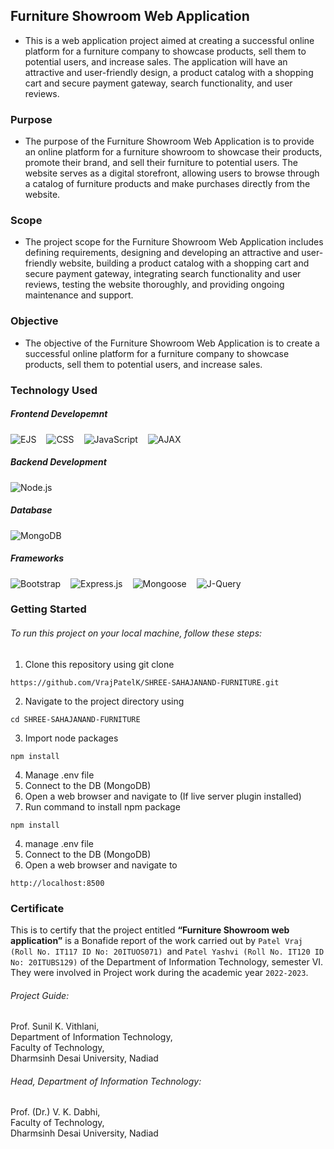 ## Furniture Showroom Web Application

* This is a web application project aimed at creating a successful online platform for a furniture company to showcase products, sell them to potential users, and increase sales. The application will have an attractive and user-friendly design, a product catalog with a shopping cart and secure payment gateway, search functionality, and user reviews.

### Purpose
* The purpose of the Furniture Showroom Web Application is to provide an online platform for a furniture showroom to showcase their products, promote their brand, and sell their furniture to potential users. The website serves as a digital storefront, allowing users to browse through a catalog of furniture products and make purchases directly from the website.

### Scope
* The project scope for the Furniture Showroom Web Application includes defining requirements, designing and developing an attractive and user-friendly website, building a product catalog with a shopping cart and secure payment gateway, integrating search functionality and user reviews, testing the website thoroughly, and providing ongoing maintenance and support.

### Objective
* The objective of the Furniture Showroom Web Application is to create a successful online platform for a furniture company to showcase products, sell them to potential users, and increase sales.

### Technology Used

##### Frontend Developemnt

<div>
    <p style="display:flex; justify-content: start; align-items: center;">
        <img src="https://img.shields.io/badge/-EJS-1F425F.svg" alt="EJS" style="margin-right:1rem">
        <img src="https://img.shields.io/badge/-CSS-1572B6.svg" alt="CSS" style="margin-right:1rem">
        <img src="https://img.shields.io/badge/-JavaScript-black.svg" alt="JavaScript" style="margin-right:1rem">
        <img src="https://img.shields.io/badge/-AJAX-red.svg" alt="AJAX" style="margin-right:1rem">
    </p>
</div>

##### Backend Development

<div>
    <p style="display:flex; justify-content: start; align-items: center;">
        <img src="https://img.shields.io/badge/-Node.js-green.svg" alt="Node.js" style="margin-right:1rem">
    </p>
</div>


##### Database

<div>
    <p style="display:flex; justify-content: start; align-items: center;">
        <img src="https://img.shields.io/badge/-MongoDB-green.svg" alt="MongoDB" style="margin-right:1rem">
    </p>
</div>


##### Frameworks

<div>
    <p style="display:flex; justify-content: start; align-items: center;">
        <img src="https://img.shields.io/badge/-Bootstrap%205.0-563D7C.svg" alt="Bootstrap" style="margin-right:1rem">
        <img src="https://img.shields.io/badge/-Express.js-yellow.svg" alt="Express.js" style="margin-right:1rem">
        <img src="https://img.shields.io/badge/-Mongoose-green.svg" alt="Mongoose" style="margin-right:1rem">
        <img src="https://img.shields.io/badge/-J--Query-blue.svg" alt="J-Query" style="margin-right:1rem">
    </p>
</div>

### Getting Started

###### To run this project on your local machine, follow these steps:

1. Clone this repository using git clone 
```
https://github.com/VrajPatelK/SHREE-SAHAJANAND-FURNITURE.git
```
2. Navigate to the project directory using 
```
cd SHREE-SAHAJANAND-FURNITURE
```

3. Import node packages
```
npm install
```
4. Manage .env file
5. Connect to the DB (MongoDB)
6. Open a web browser and navigate to (If live server plugin installed)
3. Run command to install npm package
```
npm install 
```
4. manage .env file
5. Connect to the DB (MongoDB)
6. Open a web browser and navigate to
``` 
http://localhost:8500 
```

### Certificate

This is to certify that the project entitled <b>“Furniture Showroom web application”</b> is a Bonafide report of the work carried out by ```Patel Vraj (Roll No. IT117 ID No: 20ITUOS071) ```and ```Patel Yashvi (Roll No. IT120 ID No: 20ITUBS129)``` of the Department of Information Technology, semester VI. They were involved in Project work during the academic year ```2022-2023```.

###### Project Guide:

Prof. Sunil K. Vithlani,<br>
Department of Information Technology,<br>
Faculty of Technology,<br>
Dharmsinh Desai University, Nadiad<br>

###### Head, Department of Information Technology:

Prof. (Dr.) V. K. Dabhi,<br>
Faculty of Technology,<br>
Dharmsinh Desai University, Nadiad<br>



